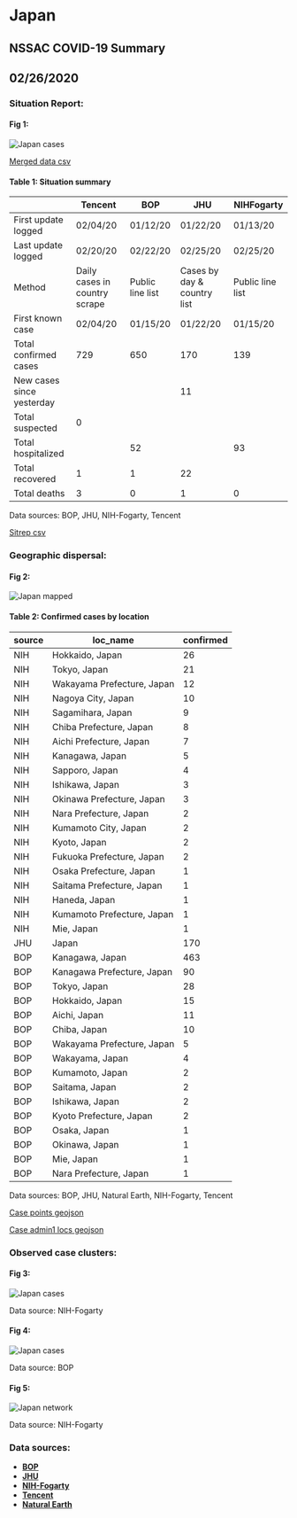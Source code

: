 # Japan
## NSSAC COVID-19 Summary
## 02/26/2020



### Situation Report:
#### Fig 1:
![Japan cases](../merged_histories/Japan_merged_histories.png)

[Merged data csv](https://github.com/SchlittDataSci/SchlittDataSci.github.io/blob/master/data/tables/Japan_merged_daily.csv)

#### Table 1: Situation summary


|                           | Tencent                       | BOP              | JHU                         | NIHFogarty       |
|---------------------------|-------------------------------|------------------|-----------------------------|------------------|
| First update logged       | 02/04/20                      | 01/12/20         | 01/22/20                    | 01/13/20         |
| Last update logged        | 02/20/20                      | 02/22/20         | 02/25/20                    | 02/25/20         |
| Method                    | Daily cases in country scrape | Public line list | Cases by day & country list | Public line list |
| First known case          | 02/04/20                      | 01/15/20         | 01/22/20                    | 01/15/20         |
| Total confirmed cases     | 729                           | 650              | 170                         | 139              |
| New cases since yesterday |                               |                  | 11                          |                  |
| Total suspected           | 0                             |                  |                             |                  |
| Total hospitalized        |                               | 52               |                             | 93               |
| Total recovered           | 1                             | 1                | 22                          |                  |
| Total deaths              | 3                             | 0                | 1                           | 0                |

Data sources: BOP, JHU, NIH-Fogarty, Tencent


[Sitrep csv](https://github.com/SchlittDataSci/SchlittDataSci.github.io/blob/master/data/tables/Japan_sitrep.csv)

### Geographic dispersal:
#### Fig 2:
![Japan mapped](../case_locs/Japan_case_locs.png)

#### Table 2: Confirmed cases by location


| source   | loc_name                   |   confirmed |
|----------|----------------------------|-------------|
| NIH      | Hokkaido, Japan            |          26 |
| NIH      | Tokyo, Japan               |          21 |
| NIH      | Wakayama Prefecture, Japan |          12 |
| NIH      | Nagoya City, Japan         |          10 |
| NIH      | Sagamihara, Japan          |           9 |
| NIH      | Chiba Prefecture, Japan    |           8 |
| NIH      | Aichi Prefecture, Japan    |           7 |
| NIH      | Kanagawa, Japan            |           5 |
| NIH      | Sapporo, Japan             |           4 |
| NIH      | Ishikawa, Japan            |           3 |
| NIH      | Okinawa Prefecture, Japan  |           3 |
| NIH      | Nara Prefecture, Japan     |           2 |
| NIH      | Kumamoto City, Japan       |           2 |
| NIH      | Kyoto, Japan               |           2 |
| NIH      | Fukuoka Prefecture, Japan  |           2 |
| NIH      | Osaka Prefecture, Japan    |           1 |
| NIH      | Saitama Prefecture, Japan  |           1 |
| NIH      | Haneda, Japan              |           1 |
| NIH      | Kumamoto Prefecture, Japan |           1 |
| NIH      | Mie, Japan                 |           1 |
| JHU      | Japan                      |         170 |
| BOP      | Kanagawa, Japan            |         463 |
| BOP      | Kanagawa Prefecture, Japan |          90 |
| BOP      | Tokyo, Japan               |          28 |
| BOP      | Hokkaido, Japan            |          15 |
| BOP      | Aichi, Japan               |          11 |
| BOP      | Chiba, Japan               |          10 |
| BOP      | Wakayama Prefecture, Japan |           5 |
| BOP      | Wakayama, Japan            |           4 |
| BOP      | Kumamoto, Japan            |           2 |
| BOP      | Saitama, Japan             |           2 |
| BOP      | Ishikawa, Japan            |           2 |
| BOP      | Kyoto Prefecture, Japan    |           2 |
| BOP      | Osaka, Japan               |           1 |
| BOP      | Okinawa, Japan             |           1 |
| BOP      | Mie, Japan                 |           1 |
| BOP      | Nara Prefecture, Japan     |           1 |

Data sources: BOP, JHU, Natural Earth, NIH-Fogarty, Tencent


[Case points geojson](https://github.com/SchlittDataSci/SchlittDataSci.github.io/blob/master/data/shapes/Japan_case_locs.geojson)

[Case admin1 locs geojson](https://github.com/SchlittDataSci/SchlittDataSci.github.io/blob/master/data/shapes/Japan_admin1_locs.geojson)

### Observed case clusters:
#### Fig 3:
![Japan cases](../cluster_analysis/Japan_imported_cases_NIHFogarty.png)



Data source: NIH-Fogarty


#### Fig 4:
![Japan cases](../cluster_analysis/Japan_imported_cases_BOP.png)



Data source: BOP


#### Fig 5:
![Japan network](../autochthonous_networks/Japan_network.png)



Data source: NIH-Fogarty


### Data sources:
* **[BOP](https://github.com/beoutbreakprepared/nCoV2019)**
* **[JHU](https://github.com/CSSEGISandData/COVID-19)** 
* **[NIH-Fogarty](https://docs.google.com/spreadsheets/d/1jS24DjSPVWa4iuxuD4OAXrE3QeI8c9BC1hSlqr-NMiU/edit#gid=1187587451)** 
* **[Tencent](https://news.qq.com/zt2020/page/feiyan.htm)**
* **[Natural Earth](https://www.naturalearthdata.com/forums/forum/natural-earth-map-data/cultural-vectors/admin-1-states-provinces-and-their-boundaries/)**

<!-- Global site tag (gtag.js) - Google Analytics -->
<script async src="https://www.googletagmanager.com/gtag/js?id=UA-158816269-1"></script>
<script>
  window.dataLayer = window.dataLayer || [];
  function gtag(){dataLayer.push(arguments);}
  gtag('js', new Date());

  gtag('config', 'UA-158816269-1');
</script>